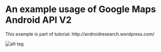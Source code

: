 <h1> An example usage of Google Maps Android API V2</h1>
This example is part of tutorial: http://androidresearch.wordpress.com/

![alt tag](http://androidresearch.files.wordpress.com/2013/09/maps-example.png?w=595)
